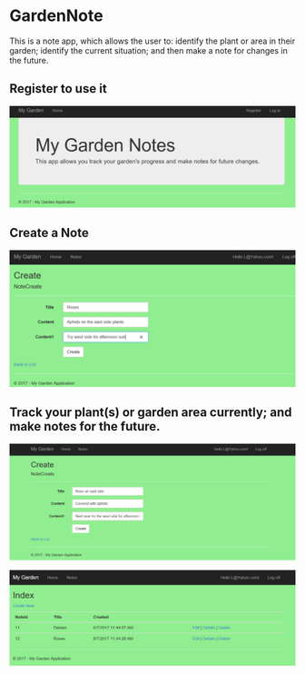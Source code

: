 # GardenNote
This is a note app, which allows the user to: 
  identify the plant or area in their garden; 
  identify the current situation; and 
  then make a note for changes in the future.

## Register to use it

![Register](/ScreenShots/GardenNote/GardenNoteRegister.PNG)


## Create a Note

![Create](/ScreenShots/GardenNote/GardenNoteCreate.PNG)


## Track your plant(s) or garden area currently; and make notes for the future.

![notes](/ScreenShots/GardenNoteSnippet.PNG)

![Index](/ScreenShots/GardenNote/GardenNoteIndex.PNG)

